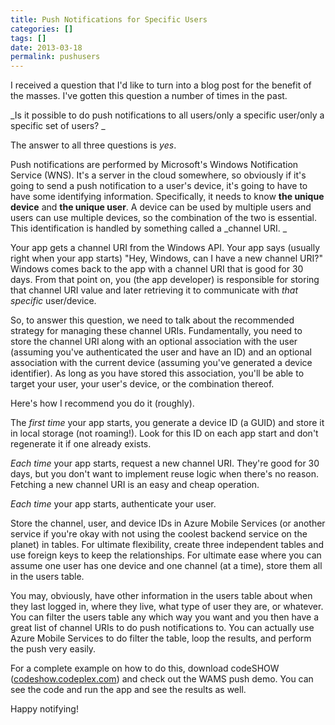 ```yaml
---
title: Push Notifications for Specific Users
categories: []
tags: []
date: 2013-03-18
permalink: pushusers
---
```


I received a question that I&#39;d like to turn into a blog post for the benefit of the masses. I&#39;ve gotten this question a number of times in the past.
<!-- xmore -->

_Is it possible to do push notifications to all users/only a specific user/only a specific set of users? _

The answer to all three questions is _yes_.

Push notifications are performed by Microsoft&#39;s Windows Notification Service (WNS). It&#39;s a server in the cloud somewhere, so obviously if it&#39;s going to send a push notification to a user&#39;s device, it&#39;s going to have to have some identifying information. Specifically, it needs to know **the unique device** and **the unique user**. A device can be used by multiple users and users can use multiple devices, so the combination of the two is essential. This identification is handled by something called a _channel URI. _

Your app gets a channel URI from the Windows API. Your app says (usually right when your app starts) "Hey, Windows, can I have a new channel URI?" Windows comes back to the app with a channel URI that is good for 30 days. From that point on, you (the app developer) is responsible for storing that channel URI value and later retrieving it to communicate with _that specific_ user/device.

So, to answer this question, we need to talk about the recommended strategy for managing these channel URIs. Fundamentally, you need to store the channel URI along with an optional association with the user (assuming you&#39;ve authenticated the user and have an ID) and an optional association with the current device (assuming you&#39;ve generated a device identifier). As long as you have stored this association, you&#39;ll be able to target your user, your user&#39;s device, or the combination thereof.

Here&#39;s how I recommend you do it (roughly).

The _first time_ your app starts, you generate a device ID (a GUID) and store it in local storage (not roaming!). Look for this ID on each app start and don&#39;t regenerate it if one already exists.

_Each time_ your app starts, request a new channel URI. They&#39;re good for 30 days, but you don&#39;t want to implement reuse logic when there&#39;s no reason. Fetching a new channel URI is an easy and cheap operation.

_Each time_ your app starts, authenticate your user.

Store the channel, user, and device IDs in Azure Mobile Services (or another service if you&#39;re okay with not using the coolest backend service on the planet) in tables. For ultimate flexibility, create three independent tables and use foreign keys to keep the relationships. For ultimate ease where you can assume one user has one device and one channel (at a time), store them all in the users table.

You may, obviously, have other information in the users table about when they last logged in, where they live, what type of user they are, or whatever. You can filter the users table any which way you want and you then have a great list of channel URIs to do push notifications to. You can actually use Azure Mobile Services to do filter the table, loop the results, and perform the push very easily.

For a complete example on how to do this, download codeSHOW ([codeshow.codeplex.com](http://codeshow.codeplex.com)) and check out the WAMS push demo. You can see the code and run the app and see the results as well.

Happy notifying!